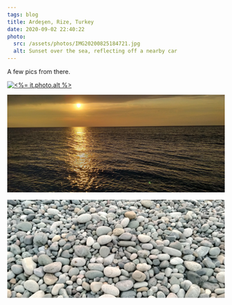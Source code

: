 ```yaml
---
tags: blog
title: Ardeşen, Rize, Turkey
date: 2020-09-02 22:40:22
photo:
  src: /assets/photos/IMG20200825184721.jpg
  alt: Sunset over the sea, reflecting off a nearby car
---
```


A few pics from there.

[![<%= it.photo.alt %>](<%= it.photo.src %>)](<%= it.photo.src %>)

[![The dark clouds are painted yellow by the sun, the sea is set ablaze](/assets/photos/IMG20200902180736.jpg)](/assets/photos/IMG20200902180736.jpg)

[![The beach is covered in rocks as far as the eyes can see, and even further](/assets/photos/IMG20200902184220.jpg)](/assets/photos/IMG20200902184220.jpg)
